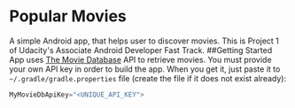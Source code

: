 # Popular Movies
A simple Android app, that helps user to discover movies. 
This is Project 1 of Udacity's Associate Android Developer Fast Track.
##Getting Started
App uses [The Movie Database](https://www.themoviedb.org/documentation/api) API to retrieve movies. 
You must provide your own API key in order to build the app. 
When you get it, just paste it to `~/.gradle/gradle.properties` file (create the file if it does not exist already):
```gradle
MyMovieDbApiKey="<UNIQUE_API_KEY">
```
